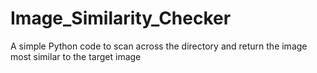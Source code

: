 # Image_Similarity_Checker
A simple Python code to scan across the directory and return the image most similar to the target image
